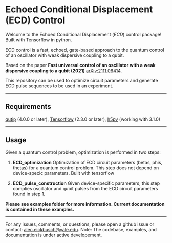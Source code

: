 # Echoed Conditional Displacement (ECD) Control



Welcome to the Echoed Conditional Displacement (*ECD*) control package! Built with Tensorflow in python. 

ECD control is a fast, echoed, gate-based approach to the quantum control of an oscillator with weak dispersive coupling to a qubit.

Based on the paper **Fast universal control of an oscillator with a weak dispersive coupling to a qubit (2021)** [arXiv:2111.06414](https://arxiv.org/abs/2111.06414).

This repository can be used to optimize circuit parameters and generate ECD pulse sequences to be used in an experiment.

---
## Requirements
[qutip](https://qutip.org/) (4.0.0 or later), [Tensorflow](https://www.tensorflow.org/) (2.3.0 or later), [h5py](https://www.h5py.org/) (working with 3.1.0)



---
## Usage

Given a quantum control problem, optimization is performed in two steps:

1.  **ECD_optimization**
    Optimization of ECD circuit parameters (betas, phis, thetas) for a quantum control problem. This step does not depend on device-specic parameters. Built with tensorflow
    

2. **ECD_pulse_construction**
    Given device-specific parameters, this step complies oscillator and qubit pulses from the ECD circuit parameters found in step 1.

**Please see examples folder for more information. Current documentation is contained in these examples.**

---

For any issues, comments, or questions, please open a github issue or contact: [alec.eickbusch@yale.edu](mailto:alec.eickbusch@yale.edu).
Note: The codebase, examples, and documentation is under active developement.


